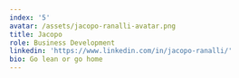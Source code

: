 ```yaml
---
index: '5'
avatar: /assets/jacopo-ranalli-avatar.png
title: Jacopo
role: Business Development
linkedin: 'https://www.linkedin.com/in/jacopo-ranalli/'
bio: Go lean or go home
---
```

